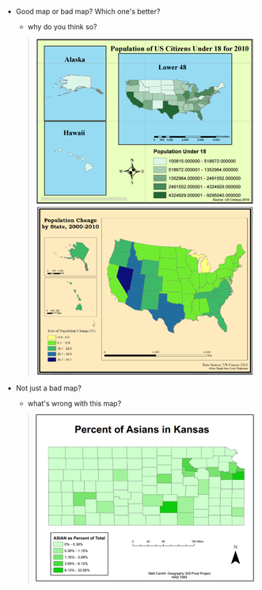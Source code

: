 * Good map or bad map? Which one's better?
  * why do you think so?

  > ![](/ThematicMapping-Viz.md/badMap.png)![](/ThematicMapping-Viz.md/goodMap.png)

* Not just a bad map?

  * what's wrong with this map?

  > ![](/ThematicMapping-Viz.md/wrongMap.png)



